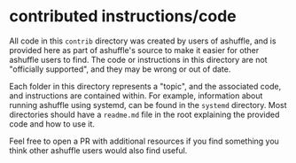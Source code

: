# contributed instructions/code

All code in this `contrib` directory was created by users of ashuffle, and
is provided here as part of ashuffle's source to make it easier for other
ashuffle users to find. The code or instructions in this directory are not
"officially supported", and they may be wrong or out of date.

Each folder in this directory represents a "topic", and the associated
code, and instructions are contained within. For example, information about
running ashuffle using systemd, can be found in the `systemd` directory.
Most directories should have a `readme.md` file in the root explaining the
provided code and how to use it.

Feel free to open a PR with additional resources if you find something you
think other ashuffle users would also find useful.
